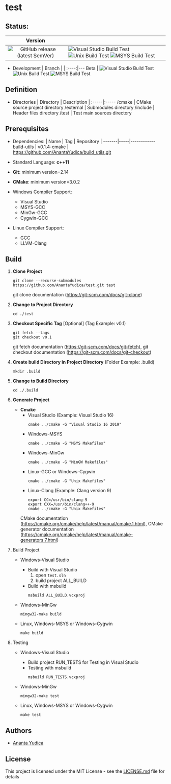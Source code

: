 # test  

## Status:
| Version|   |
:---:|---
![GitHub release (latest SemVer)](https://img.shields.io/github/v/release/AnantaYudica/test?color=green&label=last-release&sort=semver) |  ![Visual Studio Build Test](https://github.com/AnantaYudica/test/workflows/Visual%20Studio%20Build%20Test/badge.svg?branch=master&event=push) ![Unix Build Test](https://github.com/AnantaYudica/test/workflows/Unix%20Build%20Test/badge.svg?branch=master&event=push) ![MSYS Build Test](https://github.com/AnantaYudica/test/workflows/MSYS%20Build%20Test/badge.svg?branch=master&event=push)

 - Development
   | Branch |   |
   :----:|---
   Beta | ![Visual Studio Build Test](https://github.com/AnantaYudica/test/workflows/Visual%20Studio%20Build%20Test/badge.svg?branch=beta&event=push)  ![Unix Build Test](https://github.com/AnantaYudica/test/workflows/Unix%20Build%20Test/badge.svg?branch=beta&event=push)  ![MSYS Build Test](https://github.com/AnantaYudica/test/workflows/MSYS%20Build%20Test/badge.svg?branch=beta&event=push)

## Definition
   - Directories
     | Directory | Description |
     :-----|:-----
     /cmake | CMake source project directory
     /external | Submodules directory
     /include | Header files directory
     /test | Test main sources directory

## Prerequisites
- Dependencies:
  | Name | Tag | Repository |
  -------|-----|------------
  build-utils | v0.1.4-cmake | https://github.com/AnantaYudica/build_utils.git
- Standard Language: __c++11__
- __Git__: minimum version=2.14
- __CMake__: minimum version=3.0.2
- Windows Compiler Support:
  - Visual Studio
  - MSYS-GCC
  - MinGw-GCC
  - Cygwin-GCC

 - Linux Compiler Support:
   - GCC
   - LLVM-Clang
## Build
   1. __Clone Project__
      ````
      git clone --recurse-submodules https://github.com/AnantaYudica/test.git test
      ````
      git clone documentation (https://git-scm.com/docs/git-clone)
   1. __Change to Project Directory__
      ````
      cd ./test
      ````
   1. __Checkout Specific Tag__ [Optional] (Tag Example: v0.1)
      ````
      git fetch --tags
      git checkout v0.1
      ````
      git fetch documentation (https://git-scm.com/docs/git-fetch), git checkout documentation (https://git-scm.com/docs/git-checkout)
   1. __Create build Directory in Project Directory__ (Folder Example: .build)
      ````
      mkdir .build
      ````
   1. __Change to Build Directory__
      ````
      cd ./.build
      ````
   1. __Generate Project__
      - __Cmake__
        - Visual Studio (Example: Visual Studio 16)
          ````
          cmake ../cmake -G "Visual Studio 16 2019"
          ````
        - Windows-MSYS
          ````
          cmake ../cmake -G "MSYS Makefiles"
          ````
        - Windows-MinGw
          ````
          cmake ../cmake -G "MinGW Makefiles"
          ````
        - Linux-GCC or Windows-Cygwin
          ````
          cmake ../cmake -G "Unix Makefiles"
          ````
        - Linux-Clang (Example: Clang version 9)
          ````
          export CC=/usr/bin/clang-9
          export CXX=/usr/bin/clang++-9
          cmake ../cmake -G "Unix Makefiles"
          ````
        CMake documentation (https://cmake.org/cmake/help/latest/manual/cmake.1.html), CMake generator documentation (https://cmake.org/cmake/help/latest/manual/cmake-generators.7.html)

   1. Build Project
      - Windows-Visual Studio
        - Build with Visual Studio
          1. open `test.sln`
          1. build project ALL_BUILD 
        - Build with msbuild
          ````
          msbuild ALL_BUILD.vcxproj
          ````

      - Windows-MinGw
        ````
        mingw32-make build
        ````
      - Linux, Windows-MSYS or Windows-Cygwin
        ````
        make build
        ````
   1. Testing
      - Windows-Visual Studio
        - Build project RUN_TESTS for Testing in Visual Studio
        - Testing with msbuild
          ````
          msbuild RUN_TESTS.vcxproj
          ````

      - Windows-MinGw
        ````
        mingw32-make test
        ````
      - Linux, Windows-MSYS or Windows-Cygwin
        ````
        make test
        ````

## Authors
   * [Ananta Yudica](https://github.com/AnantaYudica)
## License
   This project is licensed under the MIT License - see the [LICENSE.md](https://github.com/AnantaYudica/test/blob/master/LICENSE) file for details
